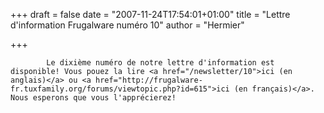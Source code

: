 
+++
draft = false
date = "2007-11-24T17:54:01+01:00"
title = "Lettre d'information Frugalware numéro 10"
author = "Hermier"

+++

            Le dixième numéro de notre lettre d'information est disponible! Vous pouez la lire <a href="/newsletter/10">ici (en anglais)</a> ou <a href="http://frugalware-fr.tuxfamily.org/forums/viewtopic.php?id=615">ici (en français)</a>. Nous esperons que vous l'apprécierez!
            
        